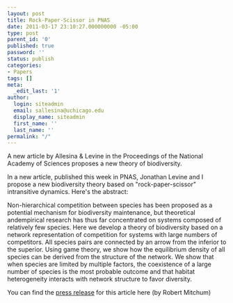 ```yaml
---
layout: post
title: Rock-Paper-Scissor in PNAS
date: 2011-03-17 23:10:27.000000000 -05:00
type: post
parent_id: '0'
published: true
password: ''
status: publish
categories:
- Papers
tags: []
meta:
  _edit_last: '1'
author:
  login: siteadmin
  email: sallesina@uchicago.edu
  display_name: siteadmin
  first_name: ''
  last_name: ''
permalink: "/"
---
```

A new article by Allesina & Levine in the Proceedings of the National Academy of Sciences proposes a new theory of biodiversity.

In a new article, published this week in PNAS, Jonathan Levine and I propose a new biodiversity theory based on "rock-paper-scissor" intransitive dynamics. Here's the abstract:

Non-hierarchical competition between species has been proposed as a potential mechanism for biodiversity maintenance, but theoretical andempirical research has thus far concentrated on systems composed of relatively few species. Here we develop a theory of biodiversity based on a network representation of competition for systems with large numbers of competitors. All species pairs are connected by an arrow from the inferior to the superior. Using game theory, we show how the equilibrium density of all species can be derived from the structure of the network. We show that when species are limited by multiple factors, the coexistence of a large number of species is the most probable outcome and that habitat heterogeneity interacts with network structure to favor diversity.

You can find the [press release](http://www.eurekalert.org/pub_releases/2011-03/uocm-rte031011.php) for this article here (by Robert Mitchum)

